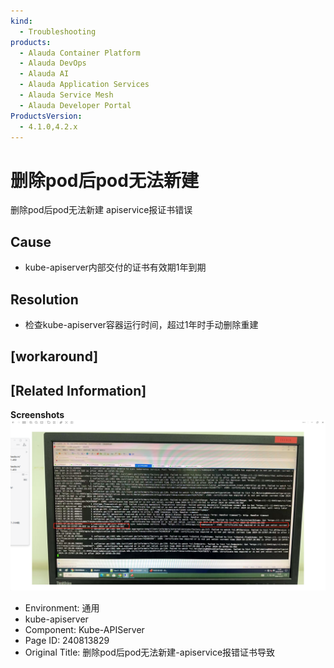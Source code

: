 ```yaml
---
kind:
  - Troubleshooting
products:
  - Alauda Container Platform
  - Alauda DevOps
  - Alauda AI
  - Alauda Application Services
  - Alauda Service Mesh
  - Alauda Developer Portal
ProductsVersion:
  - 4.1.0,4.2.x
---
```

<!-- A type of document that involves encountering a fault, diagnosing it, performing root cause analysis, and providing solutions. -->

# 删除pod后pod无法新建

删除pod后pod无法新建 apiservice报证书错误

## Cause
- kube-apiserver内部交付的证书有效期1年到期

## Resolution
- 检查kube-apiserver容器运行时间，超过1年时手动删除重建

## [workaround]

## [Related Information]
**Screenshots**
![](assets/shan-chu-podhou-podwu-fa-xin-jian-apiservicebao-cuo-zheng-shu-dao-zhi/image-2024-10-22_16-2-4.png)
- Environment: 通用
- kube-apiserver
- Component: Kube-APIServer
- Page ID: 240813829
- Original Title: 删除pod后pod无法新建-apiservice报错证书导致

